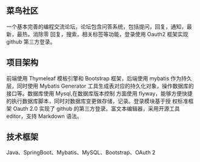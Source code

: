 ## 菜鸟社区
一个基本完善的编程交流论坛，论坛包含问答系统，包括提问，回复，通知，最新，最热，消除零
回复，搜索，相关标签等功能，登录使用 Oauth2 框架实现 github 第三方登录。

## 项目架构
前端使用 Thymeleaf 模板引擎和 Bootstrap 框架，后端使用 mybatis 作为持久层，同时使用 Mybatis
Generator 工具生成表对应的持久化对象，操作数据库的接口等。数据库使用 Mysql,在数据库版本控制
方面使用 flyway，能够方便快捷的执行数据库脚本，同时对数据库变更做存储，记录。登录模块基于授
权标准框架 Oauth 2.0 实现了 github 的第三方登录。富文本编辑器，采用开源工具 editor，支持
Markdown 语法。

## 技术框架
Java、SpringBoot、Mybatis、MySQL、Bootstrap、OAuth 2


